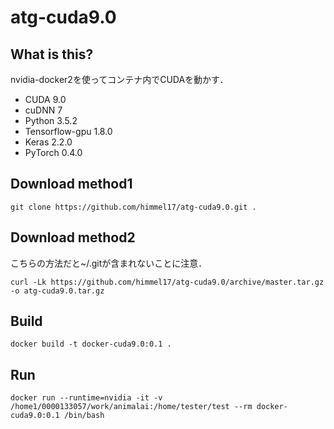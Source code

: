 # atg-cuda9.0
## What is this?

nvidia-docker2を使ってコンテナ内でCUDAを動かす．

- CUDA 9.0
- cuDNN 7
- Python 3.5.2
- Tensorflow-gpu 1.8.0
- Keras 2.2.0
- PyTorch 0.4.0

## Download method1

    git clone https://github.com/himmel17/atg-cuda9.0.git .

## Download method2

こちらの方法だと~/.gitが含まれないことに注意．

    curl -Lk https://github.com/himmel17/atg-cuda9.0/archive/master.tar.gz -o atg-cuda9.0.tar.gz

## Build

    docker build -t docker-cuda9.0:0.1 .

## Run

    docker run --runtime=nvidia -it -v /home1/0000133057/work/animalai:/home/tester/test --rm docker-cuda9.0:0.1 /bin/bash

